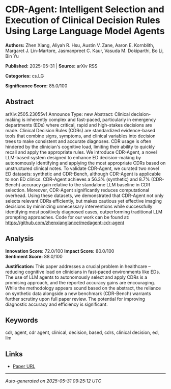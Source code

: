 # CDR-Agent: Intelligent Selection and Execution of Clinical Decision Rules Using Large Language Model Agents

**Authors:** Zhen Xiang, Aliyah R. Hsu, Austin V. Zane, Aaron E. Kornblith, Margaret J. Lin-Martore, Jasmanpreet C. Kaur, Vasuda M. Dokiparthi, Bo Li, Bin Yu

**Published:** 2025-05-31 | **Source:** arXiv RSS

**Categories:** cs.LG

**Significance Score:** 85.0/100

## Abstract

arXiv:2505.23055v1 Announce Type: new 
Abstract: Clinical decision-making is inherently complex and fast-paced, particularly in emergency departments (EDs) where critical, rapid and high-stakes decisions are made. Clinical Decision Rules (CDRs) are standardized evidence-based tools that combine signs, symptoms, and clinical variables into decision trees to make consistent and accurate diagnoses. CDR usage is often hindered by the clinician's cognitive load, limiting their ability to quickly recall and apply the appropriate rules. We introduce CDR-Agent, a novel LLM-based system designed to enhance ED decision-making by autonomously identifying and applying the most appropriate CDRs based on unstructured clinical notes. To validate CDR-Agent, we curated two novel ED datasets: synthetic and CDR-Bench, although CDR-Agent is applicable to non ED clinics. CDR-Agent achieves a 56.3\% (synthetic) and 8.7\% (CDR-Bench) accuracy gain relative to the standalone LLM baseline in CDR selection. Moreover, CDR-Agent significantly reduces computational overhead. Using these datasets, we demonstrated that CDR-Agent not only selects relevant CDRs efficiently, but makes cautious yet effective imaging decisions by minimizing unnecessary interventions while successfully identifying most positively diagnosed cases, outperforming traditional LLM prompting approaches. Code for our work can be found at: https://github.com/zhenxianglance/medagent-cdr-agent

## Analysis

**Innovation Score:** 72.0/100
**Impact Score:** 80.0/100  
**Sentiment Score:** 88.0/100

**Justification:** This paper addresses a crucial problem in healthcare – reducing cognitive load on clinicians in fast-paced environments like EDs. The use of LLM agents to autonomously select and apply CDRs is a promising approach, and the reported accuracy gains are encouraging. While the methodology appears sound based on the abstract, the reliance on synthetic data alongside a new benchmark (CDR-Bench) warrants further scrutiny upon full paper review. The potential for improving diagnostic accuracy and efficiency is significant.

## Keywords

cdr, agent, cdr agent, clinical, decision, based, cdrs, clinical decision, ed, llm

## Links

- [Paper URL](https://arxiv.org/abs/2505.23055)

---
*Auto-generated on 2025-05-31 09:25:12 UTC*
